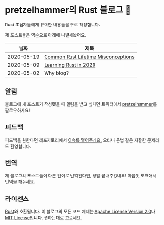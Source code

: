 # pretzelhammer의 Rust 블로그 🦀

Rust 초심자들에게 유익한 내용들을 주로 작성합니다.

제 포스트들은 역순으로 아래에 나열해놨어요.

| 날짜 | 제목 |
|-|-|
| 2020-05-19 | [Common Rust Lifetime Misconceptions](./posts/common-rust-lifetime-misconceptions.md) |
| 2020-05-09 | [Learning Rust in 2020](./posts/learning-rust-in-2020.md) |
| 2020-05-02 | [Why blog?](./posts/why-blog.md) |

## 알림

블로그에 새 포스트가 작성됐을 때 알림을 받고 싶다면 트위터에서 [pretzelhammer](https://twitter.com/pretzelhammer)를 팔로우하세요!

## 피드백

피드백을 원한다면 레포지토리에서 [이슈를 열어주세요.](https://github.com/pretzelhammer/rust-blog/issues/new)
오타나 문법 같은 자잘한 문제라도 환영합니다.

## 번역

제 블로그의 포스트들이 다른 언어로 번역된다면, 정말 끝내주겠네요!
마음껏 포크해서 번역을 해주세요.


## 라이센스

[Rust](https://github.com/rust-lang/rust)와 호환됩니다. 이 블로그의 모든 코드 예제는 [Apache License Version 2.0](./license-apache)나 [MIT License](./license-mit)입니다. 원하는대로 고르세요.
